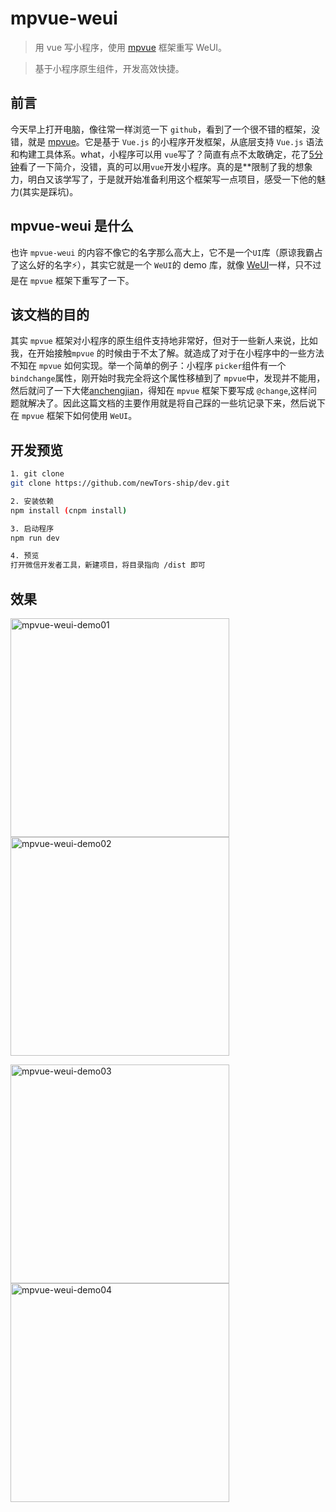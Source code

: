 # mpvue-weui

> 用 vue 写小程序，使用 [mpvue](https://github.com/Meituan-Dianping/mpvue) 框架重写 WeUI。

> 基于小程序原生组件，开发高效快捷。

## 前言

今天早上打开电脑，像往常一样浏览一下 `github`，看到了一个很不错的框架，没错，就是 [mpvue](https://github.com/Meituan-Dianping/mpvue)。它是基于 `Vue.js` 的小程序开发框架，从底层支持 `Vue.js` 语法和构建工具体系。what，小程序可以用 `vue`写了？简直有点不太敢确定，花了[5分钟](http://mpvue.com/mpvue/quickstart/)看了一下简介，没错，真的可以用`vue`开发小程序。真的是**限制了我的想象力，明白又该学写了，于是就开始准备利用这个框架写一点项目，感受一下他的魅力(其实是踩坑)。


## mpvue-weui 是什么

也许 `mpvue-weui` 的内容不像它的名字那么高大上，它不是一个`UI`库（原谅我霸占了这么好的名字:zap:），其实它就是一个 `WeUI`的 demo 库，就像 [WeUI](https://weui.io/)一样，只不过是在 `mpvue` 框架下重写了一下。


## 该文档的目的

其实 `mpvue` 框架对小程序的原生组件支持地非常好，但对于一些新人来说，比如我，在开始接触`mpvue` 的时候由于不太了解。就造成了对于在小程序中的一些方法不知在 `mpvue` 如何实现。举一个简单的例子：小程序 `picker`组件有一个`bindchange`属性，刚开始时我完全将这个属性移植到了 `mpvue`中，发现并不能用，然后就问了一下大佬[anchengjian](https://github.com/anchengjian)，得知在 `mpvue` 框架下要写成 `@change`,这样问题就解决了。因此这篇文档的主要作用就是将自己踩的一些坑记录下来，然后说下在 `mpvue` 框架下如何使用 `WeUI`。


## 开发预览

``` bash
1. git clone
git clone https://github.com/newTors-ship/dev.git

2. 安装依赖
npm install (cnpm install)

3. 启动程序
npm run dev

4. 预览
打开微信开发者工具，新建项目，将目录指向 /dist 即可

```
## 效果

<img width="350" alt="mpvue-weui-demo01" src="https://user-images.githubusercontent.com/20694238/66197896-e23f6380-e6cd-11e9-99bc-b120bbc81cee.png"> <img width="350" alt="mpvue-weui-demo02" src="https://user-images.githubusercontent.com/20694238/66197895-e1a6cd00-e6cd-11e9-8c82-d3974c1cc0ce.png">

<img width="350" alt="mpvue-weui-demo03" src="https://user-images.githubusercontent.com/20694238/66197894-e10e3680-e6cd-11e9-8db4-f167abe07efc.png"> <img width="350" alt="mpvue-weui-demo04" src="https://user-images.githubusercontent.com/20694238/66197893-e10e3680-e6cd-11e9-9391-0962a9c84389.png">

